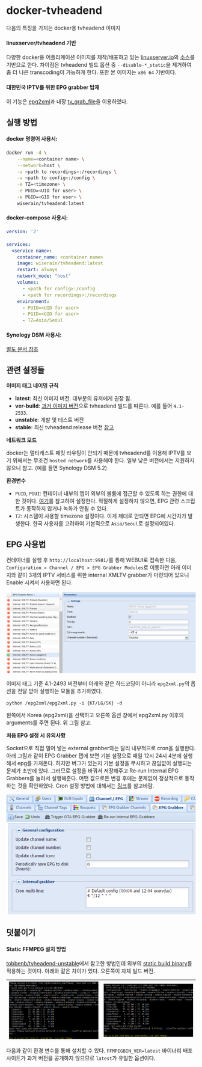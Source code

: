 # docker-tvheadend

다음의 특징을 가지는 docker용 tvheadend 이미지

#### linuxserver/tvheadend 기반

다양한 docker용 어플리케이션 이미지를 제작/배포하고 있는 [linuxserver.io](https://linuxserver.io/)의 [소스](https://github.com/linuxserver/docker-tvheadend)를 기반으로 한다. 차이점은 tvheadend 빌드 옵션 중 ```--disable-*_static```을 제거하여 좀 더 나은 transcoding이 가능하게 한다. 또한 본 이미지는 ```x86 64``` 기반이다.

#### 대한민국 IPTV를 위한 EPG grabber 탑재

이 기능은 [epg2xml](https://github.com/wonipapa/epg2xml)과 내장 [tv_grab_file](https://github.com/nurtext/tv_grab_file_synology)을 이용하였다.

## 실행 방법

#### docker 명령어 사용시:

```bash
docker run -d \
    --name=<container name> \
    --network=host \
    -v <path to recordings>:/recordings \
    -v <path to config>:/config \
    -e TZ=<timezone> \
    -e PUID=<UID for user> \
    -e PGID=<GID for user> \
    wiserain/tvheadend:latest
```

#### docker-compose 사용시:

```yml
version: '2'

services:
  <service name>:
    container_name: <container name>
    image: wiserain/tvheadend:latest
    restart: always
    network_mode: "host"
    volumes:
      - <path for config>:/config
      - <path for recordings>:/recordings
    environment:
      - PUID=<UID for user>
      - PGID=<GID for user>
      - TZ=Asia/Seoul
```

#### Synology DSM 사용시:

[별도 문서 참조](docs/how-to-run-on-synology.md)

## 관련 설정들

**이미지 태그 네이밍 규칙**

- **latest**: 최신 이미지 버전. 대부분의 유저에게 권장 됨.
- **ver-build**: [과거 이미지 버전](https://hub.docker.com/r/wiserain/tvheadend/tags/)으로 tvheadend 빌드를 따른다. 예를 들어 ```4.1-2533```.
- **unstable**: 개발 및 테스트 버전
- **stable**: 최신 tvheadend release 버전 [참고](https://doozer.io/tvheadend/tvheadend)

**네트워크 모드**

docker는 멀티캐스트 패킷 라우팅이 안되기 때문에 tvheadend를 이용해 IPTV를 보기 위해서는 무조건 ```hosted network```를 사용해야 한다. 일부 낮은 버전에서는 지원하지 않으니 참고. (예를 들면 Synology DSM 5.2)

**환경변수**

- ```PUID```, ```PGUI```: 컨테이너 내부의 앱이 외부의 볼륨에 접근할 수 있도록 하는 권한에 대한 것이다. [여기](https://github.com/linuxserver/docker-tvheadend#user--group-identifiers)를 참고하여 설정한다. 적절하게 설정하지 않으면, EPG 관련 스크립트가 동작하지 않거나 녹화가 안될 수 있다.
- ```TZ```: 시스템이 사용할 timezone 설정이다. 이게 제대로 안되면 EPG에 시간차가 발생한다. 한국 사용자를 고려하여 기본적으로 ```Asia/Seoul```로 설정되어있다.

## EPG 사용법

컨테이너를 실행 후 ```http://localhost:9981/```를 통해 WEBUI로 접속한 다음, ```Configuration > Channel / EPG > EPG Grabber Modules```로 이동하면 아래 이미지와 같이 3개의 IPTV 서비스를 위한 internal XMLTV grabber가 마련되어 있으니 Enable 시켜서 사용하면 된다.

![](docs/images/PicPick_Capture_20170409_002.png)

이미지 태그 기준 4.1-2493 버전부터 아래와 같은 하드코딩이 아니라 ```epg2xml.py```의 옵션을 전달 받아 실행하는 모듈을 추가하였다.
```
python /epg2xml/epg2xml.py -i {KT/LG/SK} -d
```
왼쪽에서 Korea (epg2xml)을 선택하고 오른쪽 옵션 창에서 epg2xml.py 이후의 arguments를 주면 된다. 위 그림 참고.

**처음 EPG 설정 시 유의사항**

Socket으로 직접 밀어 넣는 external grabber와는 달리 내부적으로 cron을 실행한다. 아래 그림과 같이 EPG Grabber 탭에 보면 기본 설정으로 매일 12시 24시 4분에 실행해서 epg를 가져온다. 하지만 버그가 있는지 기본 설정을 무시하고 끊임없이 실행되는 문제가 초반에 있다. 그러므로 설정을 바꿔서 저장해주고 Re-run Internal EPG Grabbers를 눌러서 실행해준다. 어떤 값으로든 변경 후에는 문제없이 정상적으로 동작하는 것을 확인하였다. Cron 설정 방법에 대해서는 [링크](http://docs.tvheadend.org/webui/config_epggrab/#cron-multi-line-config-text-areas)를 참고바람.

![](docs/images/PicPick_Capture_20170331_001.png)

## 덧붙이기

#### Static FFMPEG 설치 방법

[tobbenb/tvheadend-unstable](https://github.com/tobbenb/docker-containers/tree/master/tvheadend-unstable)에서 참고한 방법인데 외부의 [static build binary](https://johnvansickle.com/ffmpeg/)를 적용하는 것이다. 아래와 같은 차이가 있다. 오른쪽이 자체 빌드 버전.

![](docs/images/PicPick_Capture_20170419_001.png) | ![](docs/images/PicPick_Capture_20170419_002.png)
---|---

다음과 같이 환경 변수를 통해 설치할 수 있다. ```FFMPEGBIN_VER=latest``` 바이너리 배포 사이트가 과거 버전을 공개하지 않으므로 ```latest```가 유일한 옵션이다.
